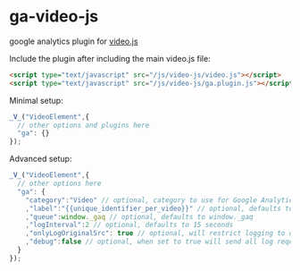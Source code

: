 ga-video-js
===========

google analytics plugin for [video.js](https://github.com/zencoder/video-js)

Include the plugin after including the main video.js file:

```html
<script type="text/javascript" src="/js/video-js/video.js"></script>
<script type="text/javascript" src="/js/video-js/ga.plugin.js"></script>
```

Minimal setup:
```javascript
_V_("VideoElement",{
  // other options and plugins here
  "ga": {}
});
```

Advanced setup:
```javascript
_V_("VideoElement",{
  // other options here
  "ga": {
    "category":"Video" // optional, category to use for Google Analytics Events, defaults to 'Video'
    ,"label":"{{unique_identifier_per_video}}" // optional, defaults to player.currentSrc()
    ,"queue":window._gaq // optional, defaults to window._gaq
    ,"logInterval":2 // optional, defaults to 15 seconds
    ,"onlyLogOriginalSrc": true // optional, will restrict logging to only apply to the original source of the video element in case the source is being changed (ads), defaults to true
    ,"debug":false // optional, when set to true will send all log reqeusts to _V_.log, which should go to window.console.log, defaults to false
  }
});
```
